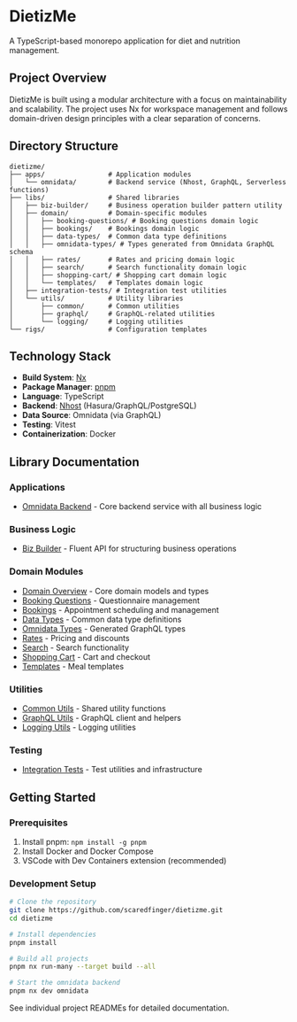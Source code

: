 # DietizMe

A TypeScript-based monorepo application for diet and nutrition management.

## Project Overview

DietizMe is built using a modular architecture with a focus on maintainability and scalability. The project uses Nx for workspace management and follows domain-driven design principles with a clear separation of concerns.

## Directory Structure

```
dietizme/
├── apps/                # Application modules
│   └── omnidata/        # Backend service (Nhost, GraphQL, Serverless functions)
├── libs/                # Shared libraries
│   ├── biz-builder/     # Business operation builder pattern utility
│   ├── domain/          # Domain-specific modules
│   │   ├── booking-questions/ # Booking questions domain logic
│   │   ├── bookings/    # Bookings domain logic
│   │   ├── data-types/  # Common data type definitions
│   │   ├── omnidata-types/ # Types generated from Omnidata GraphQL schema
│   │   ├── rates/       # Rates and pricing domain logic
│   │   ├── search/      # Search functionality domain logic
│   │   ├── shopping-cart/ # Shopping cart domain logic
│   │   └── templates/   # Templates domain logic
│   ├── integration-tests/ # Integration test utilities
│   └── utils/           # Utility libraries
│       ├── common/      # Common utilities
│       ├── graphql/     # GraphQL-related utilities
│       └── logging/     # Logging utilities
└── rigs/                # Configuration templates
```

## Technology Stack

- **Build System**: [Nx](https://nx.dev/)
- **Package Manager**: [pnpm](https://pnpm.io/)
- **Language**: TypeScript
- **Backend**: [Nhost](https://nhost.io/) (Hasura/GraphQL/PostgreSQL)
- **Data Source**: Omnidata (via GraphQL)
- **Testing**: Vitest
- **Containerization**: Docker

## Library Documentation

### Applications
- [Omnidata Backend](/apps/omnidata/README.md) - Core backend service with all business logic

### Business Logic
- [Biz Builder](/libs/biz-builder/README.md) - Fluent API for structuring business operations

### Domain Modules
- [Domain Overview](/libs/domain/README.md) - Core domain models and types
- [Booking Questions](/libs/domain/booking-questions/README.md) - Questionnaire management
- [Bookings](/libs/domain/bookings/README.md) - Appointment scheduling and management
- [Data Types](/libs/domain/data-types/README.md) - Common data type definitions
- [Omnidata Types](/libs/domain/omnidata-types/README.md) - Generated GraphQL types
- [Rates](/libs/domain/rates/README.md) - Pricing and discounts
- [Search](/libs/domain/search/README.md) - Search functionality
- [Shopping Cart](/libs/domain/shopping-cart/README.md) - Cart and checkout
- [Templates](/libs/domain/templates/README.md) - Meal templates

### Utilities
- [Common Utils](/libs/utils/common/README.md) - Shared utility functions
- [GraphQL Utils](/libs/utils/graphql/README.md) - GraphQL client and helpers
- [Logging Utils](/libs/utils/logging/README.md) - Logging utilities

### Testing
- [Integration Tests](/libs/integration-tests/README.md) - Test utilities and infrastructure

## Getting Started

### Prerequisites

1. Install pnpm: `npm install -g pnpm`
2. Install Docker and Docker Compose
3. VSCode with Dev Containers extension (recommended)

### Development Setup

```bash
# Clone the repository
git clone https://github.com/scaredfinger/dietizme.git
cd dietizme

# Install dependencies
pnpm install

# Build all projects
pnpm nx run-many --target build --all

# Start the omnidata backend
pnpm nx dev omnidata
```

See individual project READMEs for detailed documentation.
